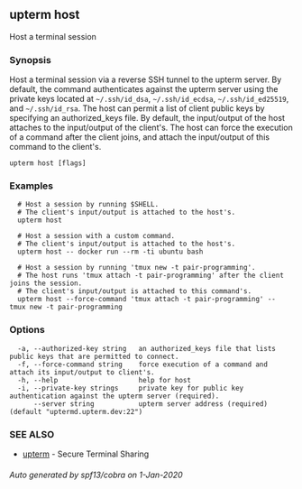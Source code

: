 ## upterm host

Host a terminal session

### Synopsis

Host a terminal session via a reverse SSH tunnel to the upterm server. By default, the command authenticates against the upterm server using the private keys located at `~/.ssh/id_dsa`, `~/.ssh/id_ecdsa`, `~/.ssh/id_ed25519`, and `~/.ssh/id_rsa`. The host can permit a list of client public keys by specifying an authorized_keys file. By default, the input/output of the host attaches to the input/output of the client's. The host can force the execution of a command after the client joins, and attach the input/output of this command to the client's.

```
upterm host [flags]
```

### Examples

```
  # Host a session by running $SHELL.
  # The client's input/output is attached to the host's.
  upterm host

  # Host a session with a custom command.
  # The client's input/output is attached to the host's.
  upterm host -- docker run --rm -ti ubuntu bash

  # Host a session by running 'tmux new -t pair-programming'.
  # The host runs 'tmux attach -t pair-programming' after the client joins the session.
  # The client's input/output is attached to this command's.
  upterm host --force-command 'tmux attach -t pair-programming' -- tmux new -t pair-programming
```

### Options

```
  -a, --authorized-key string   an authorized_keys file that lists public keys that are permitted to connect.
  -f, --force-command string    force execution of a command and attach its input/output to client's.
  -h, --help                    help for host
  -i, --private-key strings     private key for public key authentication against the upterm server (required).
      --server string           upterm server address (required) (default "uptermd.upterm.dev:22")
```

### SEE ALSO

* [upterm](upterm.md)	 - Secure Terminal Sharing

###### Auto generated by spf13/cobra on 1-Jan-2020
